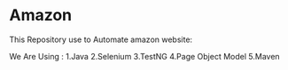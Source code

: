 # Amazon
This Repository use to Automate amazon website:

We Are Using :
1.Java
2.Selenium
3.TestNG
4.Page Object Model
5.Maven




